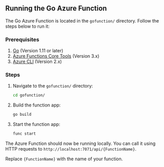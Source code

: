 ## Running the Go Azure Function

The Go Azure Function is located in the `gofunction/` directory. Follow the steps below to run it:

### Prerequisites

1. [Go](https://golang.org/dl/) (Version 1.11 or later)
2. [Azure Functions Core Tools](https://docs.microsoft.com/en-us/azure/azure-functions/functions-run-local?tabs=windows%2Ccsharp%2Cbash#v2) (Version 3.x)
3. [Azure CLI](https://docs.microsoft.com/en-us/cli/azure/install-azure-cli) (Version 2.x)

### Steps

1. Navigate to the `gofunction/` directory:

    ```bash
    cd gofunction/
    ```

2. Build the function app:

    ```bash
    go build
    ```

3. Start the function app:

    ```bash
    func start
    ```

The Azure Function should now be running locally. You can call it using HTTP requests to `http://localhost:7071/api/{FunctionName}`.

Replace `{FunctionName}` with the name of your function.